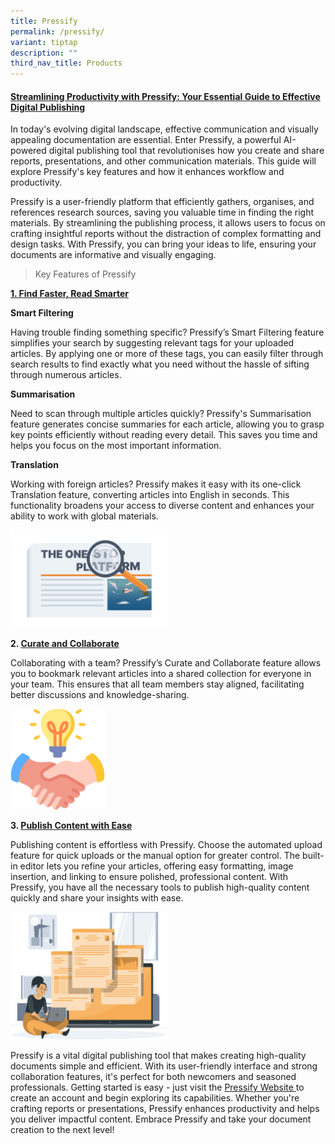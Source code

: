 ```yaml
---
title: Pressify
permalink: /pressify/
variant: tiptap
description: ""
third_nav_title: Products
---
```

<h4><strong><u>Streamlining Productivity with Pressify: Your Essential Guide to Effective Digital Publishing</u></strong></h4>
<p>In today's evolving digital landscape, effective communication and visually
appealing documentation are essential. Enter Pressify, a powerful AI-powered
digital publishing tool that revolutionises how you create and share reports,
presentations, and other communication materials. This guide will explore
Pressify's key features and how it enhances workflow and productivity.</p>
<p>Pressify is a user-friendly platform that efficiently gathers, organises,
and references research sources, saving you valuable time in finding the
right materials. By streamlining the publishing process, it allows users
to focus on crafting insightful reports without the distraction of complex
formatting and design tasks. With Pressify, you can bring your ideas to
life, ensuring your documents are informative and visually engaging.</p>
<p></p>
<blockquote>
<p>Key Features of Pressify</p>
</blockquote>
<p><strong><u>1. Find Faster, Read Smarter</u></strong>
</p>
<p><strong>Smart Filtering</strong>
</p>
<p>Having trouble finding something specific? Pressify’s Smart Filtering
feature simplifies your search by suggesting relevant tags for your uploaded
articles. By applying one or more of these tags, you can easily filter
through search results to find exactly what you need without the hassle
of sifting through numerous articles.</p>
<p><strong>Summarisation</strong>
</p>
<p>Need to scan through multiple articles quickly? Pressify's Summarisation
feature generates concise summaries for each article, allowing you to grasp
key points efficiently without reading every detail. This saves you time
and helps you focus on the most important information.</p>
<p><strong>Translation</strong>
</p>
<p>Working with foreign articles? Pressify makes it easy with its one-click
Translation feature, converting articles into English in seconds. This
functionality broadens your access to diverse content and enhances your
ability to work with global materials.</p>
<p></p>
<div class="isomer-image-wrapper">
<img style="width: 50%;" height="auto" width="100%" alt="" src="/images/pressify_magnifying_glass_9b054adf.png">
</div>
<p><strong>2. <u>Curate and Collaborate</u></strong>
</p>
<p>Collaborating with a team? Pressify’s Curate and Collaborate feature allows
you to bookmark relevant articles into a shared collection for everyone
in your team. This ensures that all team members stay aligned, facilitating
better discussions and knowledge-sharing.</p>
<p></p>
<div class="isomer-image-wrapper">
<img style="width: 30%;" height="auto" width="100%" alt="" src="/images/feature_collab_35af93b3_2.png">
</div>
<p><strong>3. <u>Publish Content with Ease</u></strong>
</p>
<p>Publishing content is effortless with Pressify. Choose the automated upload
feature for quick uploads or the manual option for greater control. The
built-in editor lets you refine your articles, offering easy formatting,
image insertion, and linking to ensure polished, professional content.
With Pressify, you have all the necessary tools to publish high-quality
content quickly and share your insights with ease.</p>
<p></p>
<div class="isomer-image-wrapper">
<img style="width: 50%;" height="auto" width="100%" alt="" src="/images/get_started_home_21f6c348_2.png">
</div>
<p></p>
<p>Pressify is a vital digital publishing tool that makes creating high-quality
documents simple and efficient. With its user-friendly interface and strong
collaboration features, it's perfect for both newcomers and seasoned professionals.
Getting started is easy - just visit the <a href="https://app.pressify.gov.sg/" rel="noopener nofollow" target="_blank">Pressify Website </a>to create an account
and begin exploring its capabilities. Whether you're crafting reports or
presentations, Pressify enhances productivity and helps you deliver impactful
content. Embrace Pressify and take your document creation to the next level!</p>
<p>
<br>
</p>
<p>
<br>
</p>